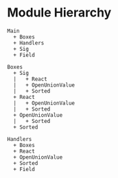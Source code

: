 Module Hierarchy
================

```
Main
  + Boxes
  + Handlers
  + Sig
  + Field
```

```
Boxes
  + Sig
  |   + React
  |   + OpenUnionValue
  |   + Sorted
  + React
  |   + OpenUnionValue
  |   + Sorted
  + OpenUnionValue
  |   + Sorted
  + Sorted
```

```
Handlers
  + Boxes
  + React
  + OpenUnionValue
  + Sorted
  + Field
```
